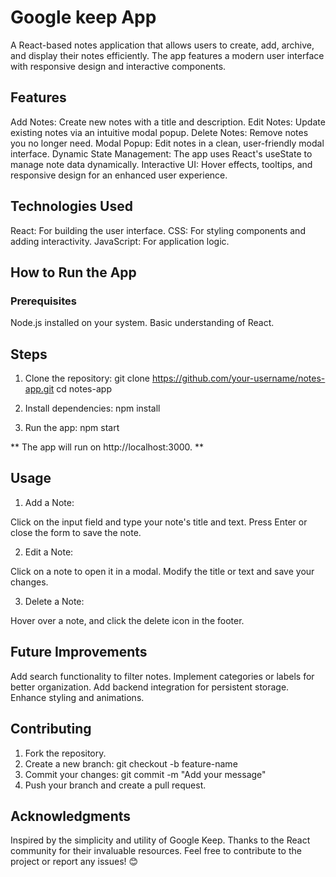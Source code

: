 # Google keep App
A React-based notes application that allows users to create, add, archive, and display their notes efficiently. The app features a modern user interface with responsive design and interactive components.

## Features
Add Notes: Create new notes with a title and description.
Edit Notes: Update existing notes via an intuitive modal popup.
Delete Notes: Remove notes you no longer need.
Modal Popup: Edit notes in a clean, user-friendly modal interface.
Dynamic State Management: The app uses React's useState to manage note data dynamically.
Interactive UI: Hover effects, tooltips, and responsive design for an enhanced user experience.

## Technologies Used
React: For building the user interface.
CSS: For styling components and adding interactivity.
JavaScript: For application logic.

## How to Run the App
### Prerequisites
Node.js installed on your system.
Basic understanding of React.

## Steps
1. Clone the repository:
git clone https://github.com/your-username/notes-app.git
cd notes-app

2. Install dependencies:
npm install

3. Run the app:
npm start

** The app will run on http://localhost:3000. **

## Usage
1. Add a Note:

Click on the input field and type your note's title and text.
Press Enter or close the form to save the note.

2. Edit a Note:

Click on a note to open it in a modal.
Modify the title or text and save your changes.

3. Delete a Note:

Hover over a note, and click the delete icon in the footer.

## Future Improvements
Add search functionality to filter notes.
Implement categories or labels for better organization.
Add backend integration for persistent storage.
Enhance styling and animations.

## Contributing
1. Fork the repository.
2. Create a new branch:
git checkout -b feature-name
3. Commit your changes:
git commit -m "Add your message"
4. Push your branch and create a pull request.


## Acknowledgments
Inspired by the simplicity and utility of Google Keep.
Thanks to the React community for their invaluable resources.
Feel free to contribute to the project or report any issues! 😊












